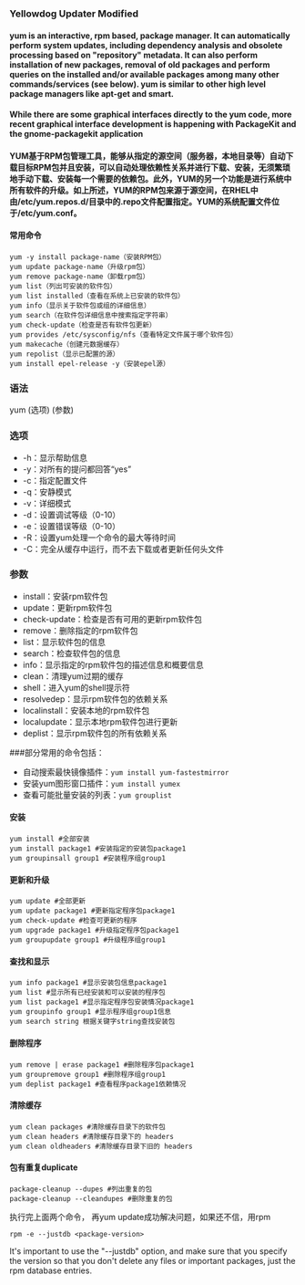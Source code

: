 ### Yellowdog Updater Modified
#### yum  is  an  interactive, rpm based, package manager. It can automatically perform system updates, including dependency analysis and obsolete processing based on "repository" metadata. It can also perform installation of new packages, removal of old packages and perform queries on the installed and/or available packages among many other commands/services (see below). yum is similar to other high level package managers like apt-get and smart.

#### While there are some graphical interfaces directly to the yum code, more recent graphical interface development is happening with PackageKit and the gnome-packagekit application

#### YUM基于RPM包管理工具，能够从指定的源空间（服务器，本地目录等）自动下载目标RPM包并且安装，可以自动处理依赖性关系并进行下载、安装，无须繁琐地手动下载、安装每一个需要的依赖包。此外，YUM的另一个功能是进行系统中所有软件的升级。如上所述，YUM的RPM包来源于源空间，在RHEL中由/etc/yum.repos.d/目录中的.repo文件配置指定。YUM的系统配置文件位于/etc/yum.conf。

#### 常用命令
```
yum -y install package-name（安装RPM包）
yum update package-name（升级rpm包）
yum remove package-name（卸载rpm包）
yum list（列出可安装的软件包）
yum list installed（查看在系统上已安装的软件包）
yum info（显示关于软件包或组的详细信息）
yum search（在软件包详细信息中搜索指定字符串）
yum check-update（检查是否有软件包更新）
yum provides /etc/sysconfig/nfs（查看特定文件属于哪个软件包）
yum makecache（创建元数据缓存）
yum repolist（显示已配置的源）
yum install epel-release -y（安装epel源）
```

### 语法
yum (选项) (参数)

### 选项
+ -h：显示帮助信息
+ -y：对所有的提问都回答“yes”
+ -c：指定配置文件
+ -q：安静模式
+ -v：详细模式
+ -d：设置调试等级（0-10）
+ -e：设置错误等级（0-10）
+ -R：设置yum处理一个命令的最大等待时间
+ -C：完全从缓存中运行，而不去下载或者更新任何头文件

### 参数
+ install：安装rpm软件包
+ update：更新rpm软件包
+ check-update：检查是否有可用的更新rpm软件包
+ remove：删除指定的rpm软件包
+ list：显示软件包的信息
+ search：检查软件包的信息
+ info：显示指定的rpm软件包的描述信息和概要信息
+ clean：清理yum过期的缓存
+ shell：进入yum的shell提示符
+ resolvedep：显示rpm软件包的依赖关系
+ localinstall：安装本地的rpm软件包
+ localupdate：显示本地rpm软件包进行更新
+ deplist：显示rpm软件包的所有依赖关系

###部分常用的命令包括：
+ 自动搜索最快镜像插件：``yum install yum-fastestmirror``
+ 安装yum图形窗口插件：``yum install yumex``
+ 查看可能批量安装的列表：``yum grouplist``

#### 安装
```
yum install #全部安装
yum install package1 #安装指定的安装包package1
yum groupinsall group1 #安装程序组group1
```

#### 更新和升级
```
yum update #全部更新
yum update package1 #更新指定程序包package1
yum check-update #检查可更新的程序
yum upgrade package1 #升级指定程序包package1
yum groupupdate group1 #升级程序组group1
```

#### 查找和显示
```
yum info package1 #显示安装包信息package1
yum list #显示所有已经安装和可以安装的程序包
yum list package1 #显示指定程序包安装情况package1
yum groupinfo group1 #显示程序组group1信息
yum search string 根据关键字string查找安装包
```

#### 删除程序
```
yum remove | erase package1 #删除程序包package1
yum groupremove group1 #删除程序组group1
yum deplist package1 #查看程序package1依赖情况
```

#### 清除缓存
```
yum clean packages #清除缓存目录下的软件包
yum clean headers #清除缓存目录下的 headers
yum clean oldheaders #清除缓存目录下旧的 headers
```

#### 包有重复duplicate
```
package-cleanup --dupes #列出重复的包
package-cleanup --cleandupes #删除重复的包
```
执行完上面两个命令， 再yum update成功解决问题，如果还不信，用rpm

```
rpm -e --justdb <package-version>
```
It's important to use the "--justdb" option, and make sure that you specify the version so that you don't delete any files or important packages, just the rpm database entries.

